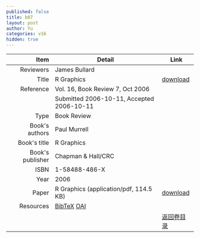 ```yaml
---
published: false
title: b07
layout: post
author: Yu
categories: v16
hidden: true
---
```


| Item | Detail | Link |
|---:|---|---|
| Reviewers | James Bullard| |
| Title |R Graphics | [download](http://www.jstatsoft.org/v16/b07/paper) |
| Reference |Vol. 16, Book Review 7, Oct 2006 | |
| | Submitted 2006-10-11, Accepted 2006-10-11| | 
| Type | Book Review| |
| Book's authors | Paul Murrell| |
| Book's title | R Graphics| |
| Book's publisher | Chapman & Hall/CRC| |
| ISBN | 1-58488-486-X| |
| Year | 2006| |
| Paper | R Graphics  (application/pdf, 114.5 KB)| [download](http://www.jstatsoft.org/v16/b07/paper) |
| Resources | [BibTeX](http://www.jstatsoft.org/v16/b07/bibtex) [OAI](http://www.jstatsoft.org/oai?verb=GetRecord&identifier=oai.jstatsoft/v16/b07&prefix=oai_dc)| |
| |  | [返回卷目录]({{site.baseurl}}/volume/v16.html) |